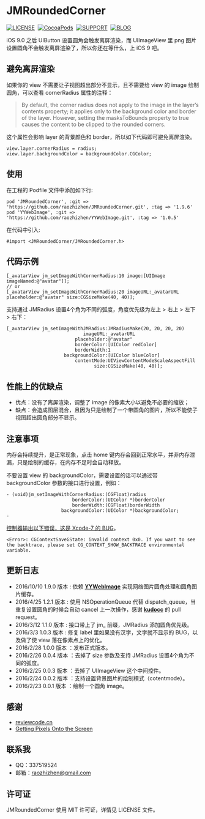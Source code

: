# JMRoundedCorner


[![LICENSE](https://img.shields.io/badge/license-MIT-green.svg?style=flat)](https://raw.githubusercontent.com/raozhizhen/JMRoundedCorner/master/LICENSE)&nbsp;
[![CocoaPods](http://img.shields.io/cocoapods/v/JMRoundedCorner.svg?style=flat)](http://cocoapods.org/?q=JMRoundedCorner)&nbsp;
[![SUPPORT](https://img.shields.io/badge/support-iOS%207%2B%20-blue.svg?style=flat)](https://en.wikipedia.org/wiki/IOS_7)&nbsp;
[![BLOG](https://img.shields.io/badge/blog-raozhizhen.com-orange.svg?style=flat)](http://raozhizhen.com)&nbsp;

iOS 9.0 之后 UIButton 设置圆角会触发离屏渲染，而 UIImageView 里 png 图片设置圆角不会触发离屏渲染了，所以你还在等什么，上 iOS 9 吧。


## 避免离屏渲染

如果你的 view 不需要让子视图超出部分不显示，且不需要给 view 的 image 绘制圆角，可以查看 cornerRadius 属性的注释：

> By default, the corner radius does not apply to the image in the layer’s contents property; it applies only to the background color and border of the layer. However, setting the masksToBounds property to true causes the content to be clipped to the rounded corners.

这个属性会影响 layer 的背景颜色和 border，所以如下代码即可避免离屏渲染。

```objc
view.layer.cornerRadius = radius;
view.layer.backgroundColor = backgroundColor.CGColor;
```


## 使用

在工程的 Podfile 文件中添加如下行:

```
pod 'JMRoundedCorner', :git => 'https://github.com/raozhizhen/JMRoundedCorner.git', :tag => '1.9.6'
pod 'YYWebImage', :git => 'https://github.com/raozhizhen/YYWebImage.git', :tag => '1.0.5'
```

在代码中引入:

``` objc
#import <JMRoundedCorner/JMRoundedCorner.h>
```


## 代码示例

```objc
[_avatarView jm_setImageWithCornerRadius:10 image:[UIImage imageNamed:@"avatar"]];
// or
[_avatarView jm_setImageWithCornerRadius:20 imageURL:_avatarURL placeholder:@"avatar" size:CGSizeMake(40, 40)];
```

支持通过 JMRadius 设置4个角为不同的弧度，角度优先级为左上 > 右上 > 左下 > 右下：

```objc
[_avatarView jm_setImageWithJMRadius:JMRadiusMake(20, 20, 20, 20)
                            imageURL:_avatarURL
                         placeholder:@"avatar"
                         borderColor:[UIColor redColor]
                         borderWidth:1
                     backgroundColor:[UIColor blueColor]
                         contentMode:UIViewContentModeScaleAspectFill
                                size:CGSizeMake(40, 40)];
```


## 性能上的优缺点

* 优点：没有了离屏渲染，调整了 image 的像素大小以避免不必要的缩放；
* 缺点：会造成图层混合，且因为只是绘制了一个带圆角的图片，所以不能使子视图超出圆角部分不显示。


## 注意事项

内存会持续提升，是正常现象，点击 home 键内存会回到正常水平，并非内存泄漏，只是绘制的缓存，在内存不足时会自动释放。

不要设置 view 的 backgroundColor，需要设置的话可以通过带 backgroundColor 参数的接口进行设置，例如：

```objc
- (void)jm_setImageWithCornerRadius:(CGFloat)radius
                        borderColor:(UIColor *)borderColor
                        borderWidth:(CGFloat)borderWidth
                    backgroundColor:(UIColor *)backgroundColor;
-
```

[控制器输出以下错误，这是 Xcode-7 的 BUG](https://forums.developer.apple.com/thread/13683)。

```objc
<Error>: CGContextSaveGState: invalid context 0x0. If you want to see the backtrace, please set CG_CONTEXT_SHOW_BACKTRACE environmental variable.
```

## 更新日志

* 2016/10/10 1.9.0 版本 : 依赖 **[YYWebImage](https://github.com/ibireme/YYWebImage)** 实现网络图片圆角处理和圆角图片缓存。
* 2016/4/25  1.2.1 版本 : 使用 NSOperationQueue 代替 dispatch_queue，当重复设置圆角的时候会自动 cancel 上一次操作，感谢 **[kudocc](https://github.com/kudocc)** 的 pull request。
* 2016/3/12  1.1.0 版本 : 接口带上了 jm_ 前缀，JMRadius 添加圆角优先级。
* 2016/3/3   1.0.3 版本 : 修复 label 里如果没有汉字，文字就不显示的 BUG，以及做了使 view 落在像素点上的优化。
* 2016/2/28  1.0.0 版本 ：发布正式版本。
* 2016/2/26  0.0.4 版本 ：去掉了 size 参数及支持 JMRadius 设置4个角为不同的弧度。
* 2016/2/25  0.0.3 版本 ：去掉了 UIImageView 这个中间控件。
* 2016/2/24  0.0.2 版本 ：支持设置背景图片的绘制模式（cotentmode）。
* 2016/2/23  0.0.1 版本 ：绘制一个圆角 image。


## 感谢

* [reviewcode.cn](http://www.reviewcode.cn/article.html?reviewId=7)
* [Getting Pixels Onto the Screen](https://www.objc.io/issues/3-views/moving-pixels-onto-the-screen/)


## 联系我

* QQ：337519524
* 邮箱：raozhizhen@gmail.com

## 许可证

JMRoundedCorner 使用 MIT 许可证，详情见 LICENSE 文件。
